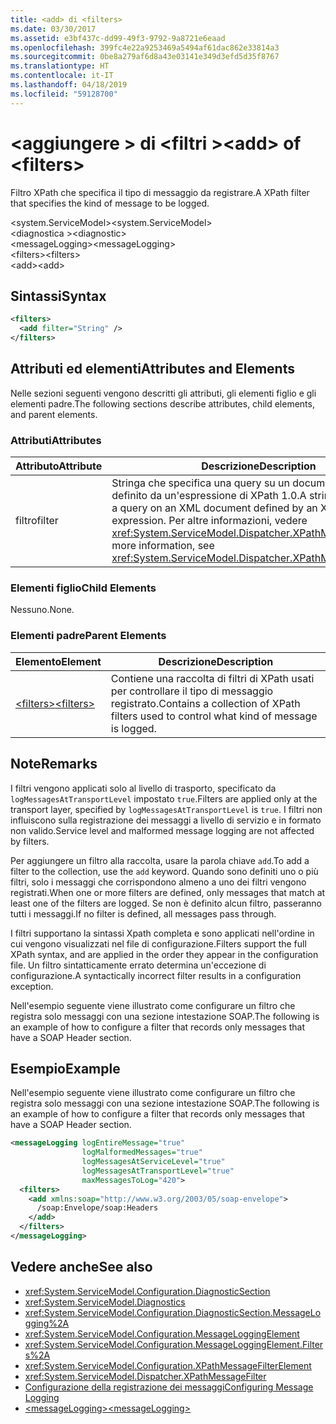 ```yaml
---
title: <add> di <filters>
ms.date: 03/30/2017
ms.assetid: e3bf437c-dd99-49f3-9792-9a8721e6eaad
ms.openlocfilehash: 399fc4e22a9253469a5494af61dac862e33814a3
ms.sourcegitcommit: 0be8a279af6d8a43e03141e349d3efd5d35f8767
ms.translationtype: HT
ms.contentlocale: it-IT
ms.lasthandoff: 04/18/2019
ms.locfileid: "59128700"
---
```

# <a name="add-of-filters"></a><span data-ttu-id="ec422-102">\<aggiungere > di \<filtri ></span><span class="sxs-lookup"><span data-stu-id="ec422-102">\<add> of \<filters></span></span>
<span data-ttu-id="ec422-103">Filtro XPath che specifica il tipo di messaggio da registrare.</span><span class="sxs-lookup"><span data-stu-id="ec422-103">A XPath filter that specifies the kind of message to be logged.</span></span>  
  
 <span data-ttu-id="ec422-104">\<system.ServiceModel></span><span class="sxs-lookup"><span data-stu-id="ec422-104">\<system.ServiceModel></span></span>  
<span data-ttu-id="ec422-105">\<diagnostica ></span><span class="sxs-lookup"><span data-stu-id="ec422-105">\<diagnostic></span></span>  
<span data-ttu-id="ec422-106">\<messageLogging></span><span class="sxs-lookup"><span data-stu-id="ec422-106">\<messageLogging></span></span>  
<span data-ttu-id="ec422-107">\<filters></span><span class="sxs-lookup"><span data-stu-id="ec422-107">\<filters></span></span>  
<span data-ttu-id="ec422-108">\<add></span><span class="sxs-lookup"><span data-stu-id="ec422-108">\<add></span></span>  
  
## <a name="syntax"></a><span data-ttu-id="ec422-109">Sintassi</span><span class="sxs-lookup"><span data-stu-id="ec422-109">Syntax</span></span>  
  
```xml  
<filters>
  <add filter="String" />
</filters>
```  
  
## <a name="attributes-and-elements"></a><span data-ttu-id="ec422-110">Attributi ed elementi</span><span class="sxs-lookup"><span data-stu-id="ec422-110">Attributes and Elements</span></span>  
 <span data-ttu-id="ec422-111">Nelle sezioni seguenti vengono descritti gli attributi, gli elementi figlio e gli elementi padre.</span><span class="sxs-lookup"><span data-stu-id="ec422-111">The following sections describe attributes, child elements, and parent elements.</span></span>  
  
### <a name="attributes"></a><span data-ttu-id="ec422-112">Attributi</span><span class="sxs-lookup"><span data-stu-id="ec422-112">Attributes</span></span>  
  
|<span data-ttu-id="ec422-113">Attributo</span><span class="sxs-lookup"><span data-stu-id="ec422-113">Attribute</span></span>|<span data-ttu-id="ec422-114">Descrizione</span><span class="sxs-lookup"><span data-stu-id="ec422-114">Description</span></span>|  
|---------------|-----------------|  
|<span data-ttu-id="ec422-115">filtro</span><span class="sxs-lookup"><span data-stu-id="ec422-115">filter</span></span>|<span data-ttu-id="ec422-116">Stringa che specifica una query su un documento XML definito da un'espressione di XPath 1.0.</span><span class="sxs-lookup"><span data-stu-id="ec422-116">A string that specifies a query on an XML document defined by an XPath 1.0 expression.</span></span> <span data-ttu-id="ec422-117">Per altre informazioni, vedere <xref:System.ServiceModel.Dispatcher.XPathMessageFilter>.</span><span class="sxs-lookup"><span data-stu-id="ec422-117">For more information, see <xref:System.ServiceModel.Dispatcher.XPathMessageFilter>.</span></span>|  
  
### <a name="child-elements"></a><span data-ttu-id="ec422-118">Elementi figlio</span><span class="sxs-lookup"><span data-stu-id="ec422-118">Child Elements</span></span>  
 <span data-ttu-id="ec422-119">Nessuno.</span><span class="sxs-lookup"><span data-stu-id="ec422-119">None.</span></span>  
  
### <a name="parent-elements"></a><span data-ttu-id="ec422-120">Elementi padre</span><span class="sxs-lookup"><span data-stu-id="ec422-120">Parent Elements</span></span>  
  
|<span data-ttu-id="ec422-121">Elemento</span><span class="sxs-lookup"><span data-stu-id="ec422-121">Element</span></span>|<span data-ttu-id="ec422-122">Descrizione</span><span class="sxs-lookup"><span data-stu-id="ec422-122">Description</span></span>|  
|-------------|-----------------|  
|[<span data-ttu-id="ec422-123">\<filters></span><span class="sxs-lookup"><span data-stu-id="ec422-123">\<filters></span></span>](../../../../../docs/framework/configure-apps/file-schema/wcf/filters.md)|<span data-ttu-id="ec422-124">Contiene una raccolta di filtri di XPath usati per controllare il tipo di messaggio registrato.</span><span class="sxs-lookup"><span data-stu-id="ec422-124">Contains a collection of XPath filters used to control what kind of message is logged.</span></span>|  
  
## <a name="remarks"></a><span data-ttu-id="ec422-125">Note</span><span class="sxs-lookup"><span data-stu-id="ec422-125">Remarks</span></span>  
 <span data-ttu-id="ec422-126">I filtri vengono applicati solo al livello di trasporto, specificato da `logMessagesAtTransportLevel` impostato `true`.</span><span class="sxs-lookup"><span data-stu-id="ec422-126">Filters are applied only at the transport layer, specified by `logMessagesAtTransportLevel` is `true`.</span></span> <span data-ttu-id="ec422-127">I filtri non influiscono sulla registrazione dei messaggi a livello di servizio e in formato non valido.</span><span class="sxs-lookup"><span data-stu-id="ec422-127">Service level and malformed message logging are not affected by filters.</span></span>  
  
 <span data-ttu-id="ec422-128">Per aggiungere un filtro alla raccolta, usare la parola chiave `add`.</span><span class="sxs-lookup"><span data-stu-id="ec422-128">To add a filter to the collection, use the `add` keyword.</span></span> <span data-ttu-id="ec422-129">Quando sono definiti uno o più filtri, solo i messaggi che corrispondono almeno a uno dei filtri vengono registrati.</span><span class="sxs-lookup"><span data-stu-id="ec422-129">When one or more filters are defined, only messages that match at least one of the filters are logged.</span></span> <span data-ttu-id="ec422-130">Se non è definito alcun filtro, passeranno tutti i messaggi.</span><span class="sxs-lookup"><span data-stu-id="ec422-130">If no filter is defined, all messages pass through.</span></span>  
  
 <span data-ttu-id="ec422-131">I filtri supportano la sintassi Xpath completa e sono applicati nell'ordine in cui vengono visualizzati nel file di configurazione.</span><span class="sxs-lookup"><span data-stu-id="ec422-131">Filters support the full XPath syntax, and are applied in the order they appear in the configuration file.</span></span> <span data-ttu-id="ec422-132">Un filtro sintatticamente errato determina un'eccezione di configurazione.</span><span class="sxs-lookup"><span data-stu-id="ec422-132">A syntactically incorrect filter results in a configuration exception.</span></span>  
  
 <span data-ttu-id="ec422-133">Nell'esempio seguente viene illustrato come configurare un filtro che registra solo messaggi con una sezione intestazione SOAP.</span><span class="sxs-lookup"><span data-stu-id="ec422-133">The following is an example of how to configure a filter that records only messages that have a SOAP Header section.</span></span>  
  
## <a name="example"></a><span data-ttu-id="ec422-134">Esempio</span><span class="sxs-lookup"><span data-stu-id="ec422-134">Example</span></span>  
 <span data-ttu-id="ec422-135">Nell'esempio seguente viene illustrato come configurare un filtro che registra solo messaggi con una sezione intestazione SOAP.</span><span class="sxs-lookup"><span data-stu-id="ec422-135">The following is an example of how to configure a filter that records only messages that have a SOAP Header section.</span></span>  
  
```xml  
<messageLogging logEntireMessage="true"
                logMalformedMessages="true"
                logMessagesAtServiceLevel="true"
                logMessagesAtTransportLevel="true"
                maxMessagesToLog="420">
  <filters>
    <add xmlns:soap="http://www.w3.org/2003/05/soap-envelope">
      /soap:Envelope/soap:Headers
    </add>
  </filters>
</messageLogging>
```  
  
## <a name="see-also"></a><span data-ttu-id="ec422-136">Vedere anche</span><span class="sxs-lookup"><span data-stu-id="ec422-136">See also</span></span>

- <xref:System.ServiceModel.Configuration.DiagnosticSection>
- <xref:System.ServiceModel.Diagnostics>
- <xref:System.ServiceModel.Configuration.DiagnosticSection.MessageLogging%2A>
- <xref:System.ServiceModel.Configuration.MessageLoggingElement>
- <xref:System.ServiceModel.Configuration.MessageLoggingElement.Filters%2A>
- <xref:System.ServiceModel.Configuration.XPathMessageFilterElement>
- <xref:System.ServiceModel.Dispatcher.XPathMessageFilter>
- [<span data-ttu-id="ec422-137">Configurazione della registrazione dei messaggi</span><span class="sxs-lookup"><span data-stu-id="ec422-137">Configuring Message Logging</span></span>](../../../../../docs/framework/wcf/diagnostics/configuring-message-logging.md)
- [<span data-ttu-id="ec422-138">\<messageLogging></span><span class="sxs-lookup"><span data-stu-id="ec422-138">\<messageLogging></span></span>](../../../../../docs/framework/configure-apps/file-schema/wcf/messagelogging.md)
